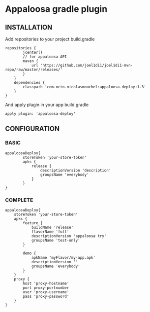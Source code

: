 # Appaloosa gradle plugin

## INSTALLATION

Add repositories to your project build.gradle

    repositories {
            jcenter()
            // for appaloosa API
            maven {
                url 'https://github.com/joel1di1/joel1di1-mvn-repo/raw/master/releases/'
            }
        }
        dependencies {
            classpath 'com.octo.nicolasmouchel:appaloosa-deploy:1.3'
        }
    }

And apply plugin in your app build.gradle

    apply plugin: 'appaloosa-deploy'
    
## CONFIGURATION

### BASIC
    appaloosaDeploy{
            storeToken 'your-store-token'
            apks {
                release {
                    descriptionVersion 'description'
                    groupsName 'everybody'
                }
            }
    }

### COMPLETE

    appaloosaDeploy{
        storeToken 'your-store-token'
        apks {
            feature {
                buildName 'release'
                flavorName 'full'
                descriptionVersion 'appaloosa try'
                groupsName 'test-only'
            }
    
            demo {
                apkName 'myFlavor/my-app.apk'
                descriptionVersion ''
                groupsName 'everybody'
            }
        }
        proxy {
            host 'proxy-hostname'
            port proxy-portnumber
            user 'proxy-username'
            pass 'proxy-password'
        }
    }
